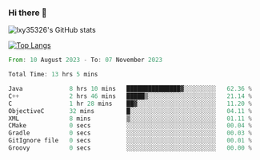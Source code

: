 ### Hi there 👋

<!--
**lxy35326/lxy35326** is a ✨ _special_ ✨ repository because its `README.md` (this file) appears on your GitHub profile.

Here are some ideas to get you started:

- 🔭 I’m currently working on ...
- 🌱 I’m currently learning ...
- 👯 I’m looking to collaborate on ...
- 🤔 I’m looking for help with ...
- 💬 Ask me about ...
- 📫 How to reach me: ...
- 😄 Pronouns: ...
- ⚡ Fun fact: ...
-->

![lxy35326's GitHub stats](https://github-readme-stats.vercel.app/api?username=lxy35326&show_icons=true)

[![Top Langs](https://github-readme-stats.vercel.app/api/top-langs/?username=anuraghazra&layout=compact)](https://github.com/anuraghazra/github-readme-stats)

<!--START_SECTION:waka-->

```rust
From: 10 August 2023 - To: 07 November 2023

Total Time: 13 hrs 5 mins

Java             8 hrs 10 mins   ███████████████▓░░░░░░░░░   62.36 %
C++              2 hrs 46 mins   █████▒░░░░░░░░░░░░░░░░░░░   21.14 %
C                1 hr 28 mins    ██▓░░░░░░░░░░░░░░░░░░░░░░   11.20 %
ObjectiveC       32 mins         █░░░░░░░░░░░░░░░░░░░░░░░░   04.11 %
XML              8 mins          ▒░░░░░░░░░░░░░░░░░░░░░░░░   01.11 %
CMake            0 secs          ░░░░░░░░░░░░░░░░░░░░░░░░░   00.04 %
Gradle           0 secs          ░░░░░░░░░░░░░░░░░░░░░░░░░   00.03 %
GitIgnore file   0 secs          ░░░░░░░░░░░░░░░░░░░░░░░░░   00.01 %
Groovy           0 secs          ░░░░░░░░░░░░░░░░░░░░░░░░░   00.00 %
```

<!--END_SECTION:waka-->
